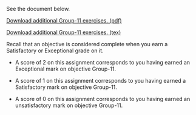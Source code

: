 See the document below.

[Download additional Group-11 exercises. (pdf)](Group-11.pdf)

[Download additional Group-11 exercises. (tex)](Group-11.tex)

Recall that an objective is considered complete when you earn a Satisfactory or Exceptional grade on it.

* A score of 2 on this assignment corresponds to you having earned an Exceptional mark on objective Group-11.

* A score of 1 on this assignment corresponds to you having earned a Satisfactory mark on objective Group-11.

* A score of 0 on this assignment corresponds to you having earned an unsatisfactory mark on objective Group-11.